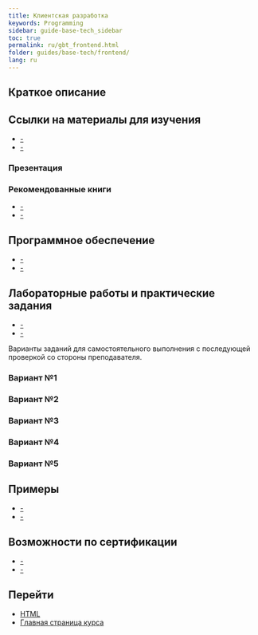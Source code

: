 ```yaml
---
title: Клиентская разработка
keywords: Programming
sidebar: guide-base-tech_sidebar
toc: true
permalink: ru/gbt_frontend.html
folder: guides/base-tech/frontend/
lang: ru
---
```


## Краткое описание

##  Ссылки на материалы для изучения

* [-]()
* [-]()

### Презентация

### Рекомендованные книги

* [-]()
* [-]()

## Программное обеспечение

* [-]()
* [-]()

## Лабораторные работы и практические задания

* [-]()
* [-]()

Варианты заданий для самостоятельного выполнения с последующей проверкой со стороны преподавателя.

### Вариант №1

### Вариант №2

### Вариант №3

### Вариант №4

### Вариант №5

## Примеры

* [-]()
* [-]()

## Возможности по сертификации

* [-]()
* [-]()

## Перейти

* [HTML](gbt_html.html)
* [Главная страница курса](gbt_landing-page.html)